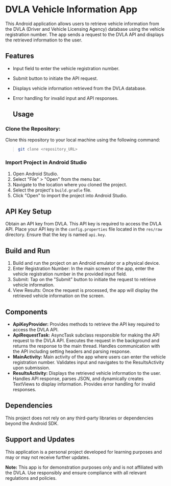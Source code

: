 # DVLA Vehicle Information App

This Android application allows users to retrieve vehicle information from the DVLA (Driver and Vehicle Licensing Agency) database using the vehicle registration number. The app sends a request to the DVLA API and displays the retrieved information to the user.

## Features
- Input field to enter the vehicle registration number.
- Submit button to initiate the API request.
- Displays vehicle information retrieved from the DVLA database.
- Error handling for invalid input and API responses.

  ## Usage
### Clone the Repository:
Clone this repository to your local machine using the following command:
>```bash
>git clone <repository_URL>

### Import Project in Android Studio
1. Open Android Studio.
2. Select "File" > "Open" from the menu bar.
3. Navigate to the location where you cloned the project.
4. Select the project's `build.gradle` file.
5. Click "Open" to import the project into Android Studio.


## API Key Setup
Obtain an API key from DVLA. This API key is required to access the DVLA API. Place your API key in the `config.properties` file located in the `res/raw` directory. Ensure that the key is named `api.key`.

## Build and Run
1. Build and run the project on an Android emulator or a physical device.
2. Enter Registration Number: In the main screen of the app, enter the vehicle registration number in the provided input field.
3. Submit: Tap on the "Submit" button to initiate the request to retrieve vehicle information.
4. View Results: Once the request is processed, the app will display the retrieved vehicle information on the screen.

## Components
- **ApiKeyProvider:** Provides methods to retrieve the API key required to access the DVLA API.
- **ApiRequestTask:** AsyncTask subclass responsible for making the API request to the DVLA API. Executes the request in the background and returns the response to the main thread. Handles communication with the API including setting headers and parsing response.
- **MainActivity:** Main activity of the app where users can enter the vehicle registration number. Validates input and navigates to the ResultsActivity upon submission.
- **ResultsActivity:** Displays the retrieved vehicle information to the user. Handles API response, parses JSON, and dynamically creates TextViews to display information. Provides error handling for invalid responses.

## Dependencies
This project does not rely on any third-party libraries or dependencies beyond the Android SDK.

## Support and Updates
This application is a personal project developed for learning purposes and may or may not receive further updates.

**Note:** This app is for demonstration purposes only and is not affiliated with the DVLA. Use responsibly and ensure compliance with all relevant regulations and policies.
